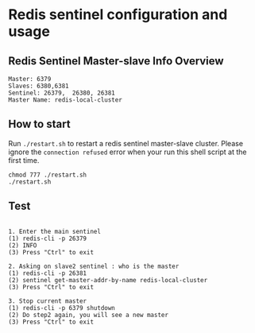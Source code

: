 Redis sentinel configuration and usage
===========

## Redis Sentinel Master-slave Info Overview
```aidl
Master: 6379
Slaves: 6380,6381
Sentinel: 26379,  26380, 26381
Master Name: redis-local-cluster

```

## How to start
Run `./restart.sh` to restart a redis sentinel master-slave cluster.
Please ignore the `connection refused` error when your run this shell script at the first time.
```aidl
chmod 777 ./restart.sh
./restart.sh
```

## Test
```aidl

1. Enter the main sentinel
(1) redis-cli -p 26379 
(2) INFO
(3) Press "Ctrl" to exit

2. Asking on slave2 sentinel : who is the master
(1) redis-cli -p 26381
(2) sentinel get-master-addr-by-name redis-local-cluster
(3) Press "Ctrl" to exit

3. Stop current master
(1) redis-cli -p 6379 shutdown
(2) Do step2 again, you will see a new master
(3) Press "Ctrl" to exit

```



